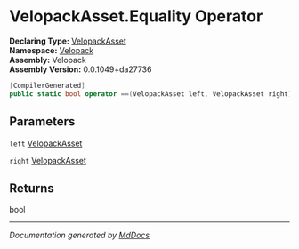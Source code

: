 ﻿<!--  
  <auto-generated>   
    The contents of this file were generated by a tool.  
    Changes to this file may be list if the file is regenerated  
  </auto-generated>   
-->

# VelopackAsset.Equality Operator

**Declaring Type:** [VelopackAsset](../index.md)  
**Namespace:** [Velopack](../../index.md)  
**Assembly:** Velopack  
**Assembly Version:** 0.0.1049+da27736

```csharp
[CompilerGenerated]
public static bool operator ==(VelopackAsset left, VelopackAsset right);
```

## Parameters

`left`  [VelopackAsset](../index.md)

`right`  [VelopackAsset](../index.md)

## Returns

bool

___

*Documentation generated by [MdDocs](https://github.com/ap0llo/mddocs)*

